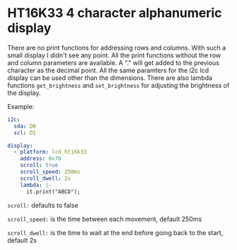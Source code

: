 # HT16K33 4 character alphanumeric display

There are no print functions for addressing rows and columns.  With such a small display I didn't see any point.
All the print functions without the row and column parameters are available.
A "." will get added to the previous character as the decimal point.
All the same paramters for the i2c lcd display can be used other than the dimensions.
There are also lambda functions `get_brightness` and `set_brightness` for adjusting the brightness of the display.

Example:
```yaml
i2c:    
  sda: D0
  scl: D1

display:
  - platform: lcd_ht16k33
    address: 0x70
    scroll: true
    scroll_speed: 250ms
    scroll_dwell: 2s
    lambda: |-
      it.print("ABCD");
```

`scroll:` defaults to false

`scroll_speed:` is the time between each movement, default 250ms

`scroll_dwell:` is the time to wait at the end before going back to the start, default 2s

